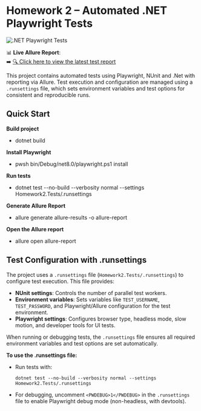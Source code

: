 # Homework 2 – Automated .NET Playwright Tests

![.NET Playwright Tests](https://github.com/gyapeee/homework-2/actions/workflows/dotnet.yml/badge.svg)

📊 **Live Allure Report**:  
➡️ [🔍 Click here to view the latest test report](https://gyapeee.github.io/homework-2/allure/)


This project contains automated tests using Playwright, NUnit and .Net with reporting via Allure. Test execution and configuration are managed using a `.runsettings` file, which sets environment variables and test options for consistent and reproducible runs.

## Quick Start

**Build project**
- dotnet build

**Install Playwright**
- pwsh bin/Debug/net8.0/playwright.ps1 install

**Run tests**
- dotnet test --no-build --verbosity normal --settings Homework2.Tests/.runsettings

**Generate Allure Report**
- allure generate allure-results -o allure-report

**Open the Allure report**
- allure open allure-report



 ## Test Configuration with .runsettings

The project uses a `.runsettings` file (`Homework2.Tests/.runsettings`) to configure test execution. This file provides:

- **NUnit settings**: Controls the number of parallel test workers.
- **Environment variables**: Sets variables like `TEST_USERNAME`, `TEST_PASSWORD`, and Playwright/Allure configuration for the test environment.
- **Playwright settings**: Configures browser type, headless mode, slow motion, and developer tools for UI tests.

When running or debugging tests, the `.runsettings` file ensures all required environment variables and test options are set automatically.

**To use the .runsettings file:**
- Run tests with:
  ```
  dotnet test --no-build --verbosity normal --settings Homework2.Tests/.runsettings
  ```
- For debugging, uncomment `<PWDEBUG>1</PWDEBUG>` in the `.runsettings` file to enable Playwright debug mode (non-headless, with devtools).

